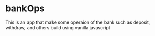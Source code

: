 # bankOps
This is an app that make some operaion of the bank such as deposit, withdraw, and others build using vanilla javascript
